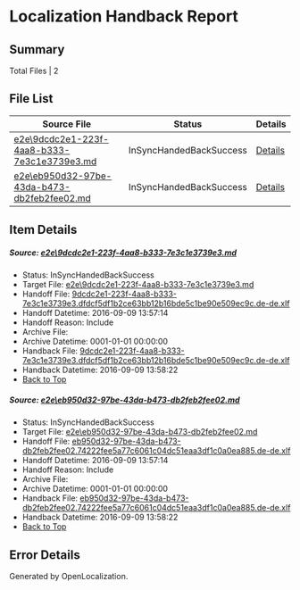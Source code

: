 # <a name='report-top'></a> Localization Handback Report

## Summary
 Total Files | 2

## File List
 Source File | Status | Details 
 ----------- | ------ | ------- 
 [e2e\9dcdc2e1-223f-4aa8-b333-7e3c1e3739e3.md](https://github.com/OpenLocalizationTestOrg/ol-test0/blob/ff88057e40f7eb8a38d5f0f584260c69f98032ee/e2e/9dcdc2e1-223f-4aa8-b333-7e3c1e3739e3.md) | InSyncHandedBackSuccess | [Details](#0c725b4453a55ad05fb15d47019d2424d90cabcb1)
 [e2e\eb950d32-97be-43da-b473-db2feb2fee02.md](https://github.com/OpenLocalizationTestOrg/ol-test0/blob/ff88057e40f7eb8a38d5f0f584260c69f98032ee/e2e/eb950d32-97be-43da-b473-db2feb2fee02.md) | InSyncHandedBackSuccess | [Details](#5d9e7c79762d3f7939c59f20c305240ee8890e9c2)

## Item Details
##### <a name='0c725b4453a55ad05fb15d47019d2424d90cabcb1'></a> Source: [e2e\9dcdc2e1-223f-4aa8-b333-7e3c1e3739e3.md](https://github.com/OpenLocalizationTestOrg/ol-test0/blob/ff88057e40f7eb8a38d5f0f584260c69f98032ee/e2e/9dcdc2e1-223f-4aa8-b333-7e3c1e3739e3.md)
* Status: InSyncHandedBackSuccess
* Target File: [e2e\9dcdc2e1-223f-4aa8-b333-7e3c1e3739e3.md](https://github.com/OpenLocalizationTestOrg/ol-test0-dede/blob/43e748fca3a63e8eb9b96ee8d656e5e56f08f920/e2e/9dcdc2e1-223f-4aa8-b333-7e3c1e3739e3.md)
* Handoff File: [9dcdc2e1-223f-4aa8-b333-7e3c1e3739e3.dfdcf5df1b2ce63bb12b16bde5c1be90e509ec9c.de-de.xlf](https://github.com/OpenLocalizationTestOrg/ol-test0-handoff/blob/b12f80e7f9987966e429d7ed8091f8d5e889789b/ol-handoff/OpenLocalizationTestOrg/ol-test0-dede/yuwzho/ht/9dcdc2e1-223f-4aa8-b333-7e3c1e3739e3.dfdcf5df1b2ce63bb12b16bde5c1be90e509ec9c.de-de.xlf)
* Handoff Datetime: 2016-09-09 13:57:14
* Handoff Reason: Include
* Archive File: 
* Archive Datetime: 0001-01-01 00:00:00
* Handback File: [9dcdc2e1-223f-4aa8-b333-7e3c1e3739e3.dfdcf5df1b2ce63bb12b16bde5c1be90e509ec9c.de-de.xlf](https://github.com/OpenLocalizationTestOrg/ol-test0-handback/blob/00026f09d7a108a4b7170d2afd565b22549575dd/ol-handback/OpenLocalizationTestOrg/ol-test0-dede/yuwzho/ht/9dcdc2e1-223f-4aa8-b333-7e3c1e3739e3.dfdcf5df1b2ce63bb12b16bde5c1be90e509ec9c.de-de.xlf)
* Handback Datetime: 2016-09-09 13:58:22
* [Back to Top](#report-top)

##### <a name='5d9e7c79762d3f7939c59f20c305240ee8890e9c2'></a> Source: [e2e\eb950d32-97be-43da-b473-db2feb2fee02.md](https://github.com/OpenLocalizationTestOrg/ol-test0/blob/ff88057e40f7eb8a38d5f0f584260c69f98032ee/e2e/eb950d32-97be-43da-b473-db2feb2fee02.md)
* Status: InSyncHandedBackSuccess
* Target File: [e2e\eb950d32-97be-43da-b473-db2feb2fee02.md](https://github.com/OpenLocalizationTestOrg/ol-test0-dede/blob/43e748fca3a63e8eb9b96ee8d656e5e56f08f920/e2e/eb950d32-97be-43da-b473-db2feb2fee02.md)
* Handoff File: [eb950d32-97be-43da-b473-db2feb2fee02.74222fee5a77c6061c04dc51eaa3df1c0a0ea885.de-de.xlf](https://github.com/OpenLocalizationTestOrg/ol-test0-handoff/blob/b12f80e7f9987966e429d7ed8091f8d5e889789b/ol-handoff/OpenLocalizationTestOrg/ol-test0-dede/yuwzho/ht/eb950d32-97be-43da-b473-db2feb2fee02.74222fee5a77c6061c04dc51eaa3df1c0a0ea885.de-de.xlf)
* Handoff Datetime: 2016-09-09 13:57:14
* Handoff Reason: Include
* Archive File: 
* Archive Datetime: 0001-01-01 00:00:00
* Handback File: [eb950d32-97be-43da-b473-db2feb2fee02.74222fee5a77c6061c04dc51eaa3df1c0a0ea885.de-de.xlf](https://github.com/OpenLocalizationTestOrg/ol-test0-handback/blob/00026f09d7a108a4b7170d2afd565b22549575dd/ol-handback/OpenLocalizationTestOrg/ol-test0-dede/yuwzho/ht/eb950d32-97be-43da-b473-db2feb2fee02.74222fee5a77c6061c04dc51eaa3df1c0a0ea885.de-de.xlf)
* Handback Datetime: 2016-09-09 13:58:22
* [Back to Top](#report-top)


## Error Details

Generated by OpenLocalization.
